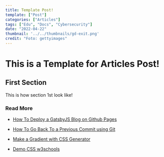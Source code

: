 ```yaml
---
title: Template Post!
template: ["Post"]
categories: ["Articles"]
tags: ["Edu", "Docs", "Cybersecurity"]
date: "2022-04-22"
thumbnail: '../../thumbnails/gd-exit.png'
credit: "Foto: gettyimages"
---
```


# This is a Template for Articles Post!

## First Section

This is how section 1st look like!

### Read More

* [How To Deploy a GatsbyJS Blog on Github Pages](https://jarednielsen.com/deploy-gatsbyjs-github-pages-user/)

* [How To Go Back To a Previous Commit using Git](https://medium.com/swlh/using-git-how-to-go-back-to-a-previous-commit-8579ccc8180f)

* [Make a Gradient with CSS Generator](https://www.css-gradient.com/)

* [Demo CSS w3schools](https://www.w3schools.com/CSSref/playdemo.asp?filename=playcss_accent-color)